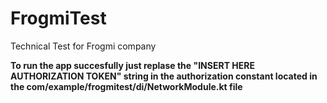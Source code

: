 # FrogmiTest
Technical Test for Frogmi company

<b> To run the app succesfully just replase the "INSERT HERE AUTHORIZATION TOKEN" string in the authorization constant located in 
  the com/example/frogmitest/di/NetworkModule.kt file </b>
